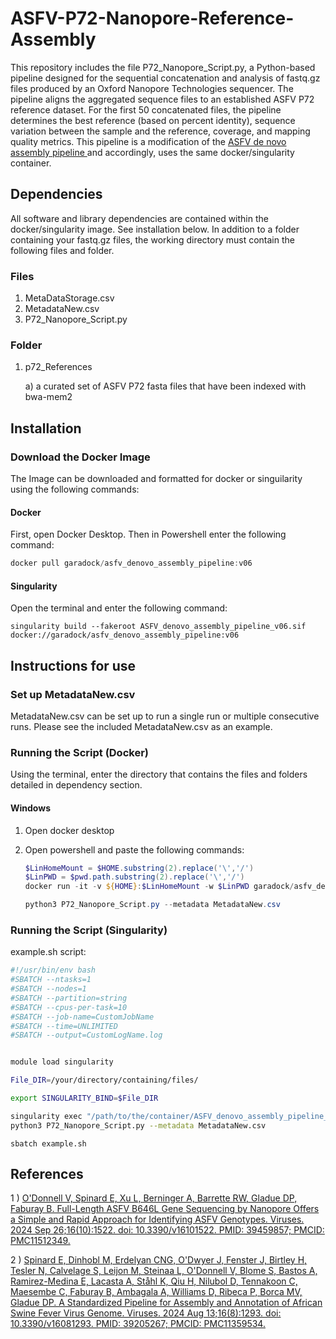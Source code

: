 # ASFV-P72-Nanopore-Reference-Assembly

This repository includes the file P72_Nanopore_Script.py, a Python-based pipeline designed for the sequential concatenation and analysis of fastq.gz files produced by an Oxford Nanopore Technologies sequencer. The pipeline aligns the aggregated sequence files to an established ASFV P72 reference dataset. For the first 50 concatenated files, the pipeline determines the best reference (based on percent identity), sequence variation between the sample and the reference, coverage, and mapping quality metrics. This pipeline is a modification of the <a href = https://github.com/Global-ASFV-Research-Alliance/ASFV_Pipeline> ASFV de novo assembly pipeline </a> and accordingly, uses the same docker/singularity container.

## Dependencies

All software and library dependencies are contained within the docker/singularity image. See installation below. In addition to a folder containing your fastq.gz files, the working directory must contain the following files and folder.

### Files

1) MetaDataStorage.csv
2) MetadataNew.csv
3) P72_Nanopore_Script.py

### Folder

1) p72_References

    a) a curated set of ASFV P72 fasta files that have been indexed with bwa-mem2

## Installation

### Download the Docker Image

The Image can be downloaded and formatted for docker or singuilarity using the following commands:

#### Docker

First, open Docker Desktop. Then in Powershell enter the following command:

```powershell
docker pull garadock/asfv_denovo_assembly_pipeline:v06
```

#### Singularity

Open the terminal and enter the following command:

```terminal
singularity build --fakeroot ASFV_denovo_assembly_pipeline_v06.sif docker://garadock/asfv_denovo_assembly_pipeline:v06
```

## Instructions for use

### Set up MetadataNew.csv

MetadataNew.csv can be set up to run a single run or multiple consecutive runs. Please see the included MetadataNew.csv as an example.

### Running the Script (Docker)

Using the terminal, enter the directory that contains the files and folders detailed in dependency section.

#### Windows

1) Open docker desktop

2) Open powershell and paste the following commands:

    ```powershell
    $LinHomeMount = $HOME.substring(2).replace('\','/')
    $LinPWD = $pwd.path.substring(2).replace('\','/')
    docker run -it -v ${HOME}:$LinHomeMount -w $LinPWD garadock/asfv_denovo_assembly_pipeline:v06 /bin/bash
    ```

    ```powershell
    python3 P72_Nanopore_Script.py --metadata MetadataNew.csv
    ```

### Running the Script (Singularity)

example.sh script:

```bash
#!/usr/bin/env bash
#SBATCH --ntasks=1
#SBATCH --nodes=1
#SBATCH --partition=string
#SBATCH --cpus-per-task=10
#SBATCH --job-name=CustomJobName
#SBATCH --time=UNLIMITED
#SBATCH --output=CustomLogName.log


module load singularity

File_DIR=/your/directory/containing/files/

export SINGULARITY_BIND=$File_DIR

singularity exec "/path/to/the/container/ASFV_denovo_assembly_pipeline_v06.sif" \
python3 P72_Nanopore_Script.py --metadata MetadataNew.csv
```

```shell
sbatch example.sh
```

## References

 1 ) <a href='https://www.mdpi.com/1999-4915/16/10/1522'> O'Donnell V, Spinard E, Xu L, Berninger A, Barrette RW, Gladue DP, Faburay B. Full-Length ASFV B646L Gene Sequencing by Nanopore Offers a Simple and Rapid Approach for Identifying ASFV Genotypes. Viruses. 2024 Sep 26;16(10):1522. doi: 10.3390/v16101522. PMID: 39459857; PMCID: PMC11512349. </a>

 2 ) <a href = https://pmc.ncbi.nlm.nih.gov/articles/PMC11359534/>Spinard E, Dinhobl M, Erdelyan CNG, O'Dwyer J, Fenster J, Birtley H, Tesler N, Calvelage S, Leijon M, Steinaa L, O'Donnell V, Blome S, Bastos A, Ramirez-Medina E, Lacasta A, Ståhl K, Qiu H, Nilubol D, Tennakoon C, Maesembe C, Faburay B, Ambagala A, Williams D, Ribeca P, Borca MV, Gladue DP. A Standardized Pipeline for Assembly and Annotation of African Swine Fever Virus Genome. Viruses. 2024 Aug 13;16(8):1293. doi: 10.3390/v16081293. PMID: 39205267; PMCID: PMC11359534. </a>
